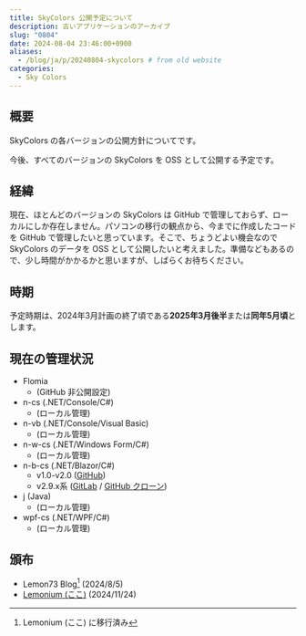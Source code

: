 ```yaml
---
title: SkyColors 公開予定について
description: 古いアプリケーションのアーカイブ
slug: "0804"
date: 2024-08-04 23:46:00+0900
aliases:
  - /blog/ja/p/20240804-skycolors # from old website
categories:
  - Sky Colors
---
```


## 概要

SkyColors の各バージョンの公開方針についてです。

今後、すべてのバージョンの SkyColors を OSS として公開する予定です。

## 経緯

現在、ほとんどのバージョンの SkyColors は GitHub で管理しておらず、ローカルにしか存在しません。パソコンの移行の観点から、今までに作成したコードを GitHub で管理したいと思っています。そこで、ちょうどよい機会なので SkyColors のデータを OSS として公開したいと考えました。準備などもあるので、少し時間がかかるかと思いますが、しばらくお待ちください。

## 時期

予定時期は、2024年3月計画の終了頃である**2025年3月後半**または**同年5月頃**とします。

## 現在の管理状況

- Flomia
  - (GitHub 非公開設定)
- n-cs (.NET/Console/C#)
  - (ローカル管理)
- n-vb (.NET/Console/Visual Basic)
  - (ローカル管理)
- n-w-cs (.NET/Windows Form/C#)
  - (ローカル管理)
- n-b-cs (.NET/Blazor/C#)
  - v1.0-v2.0 ([GitHub](https://github.com/Lemon73-Computing/SkyColors_n-b-cs))
  - v2.9.x系 ([GitLab](https://gitlab.com/lemon73/skycolors/) / [GitHub クローン](https://github.com/Lemon73-Computing/skycolors))
- j (Java)
  - (ローカル管理)
- wpf-cs (.NET/WPF/C#)
  - (ローカル管理)

## 頒布

- Lemon73 Blog[^new-website] (2024/8/5)
- [Lemonium (ここ)](./) (2024/11/24)

[^new-website]: Lemonium (ここ) に移行済み
